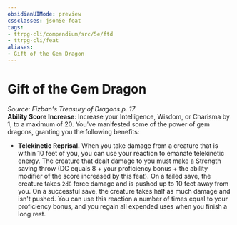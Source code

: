 ```yaml
---
obsidianUIMode: preview
cssclasses: json5e-feat
tags:
- ttrpg-cli/compendium/src/5e/ftd
- ttrpg-cli/feat
aliases:
- Gift of the Gem Dragon
---
```

# Gift of the Gem Dragon
*Source: Fizban's Treasury of Dragons p. 17*  
**Ability Score Increase**: Increase your Intelligence, Wisdom, or Charisma by 1, to a maximum of 20.
You've manifested some of the power of gem dragons, granting you the following benefits:

- **Telekinetic Reprisal.** When you take damage from a creature that is within 10 feet of you, you can use your reaction to emanate telekinetic energy. The creature that dealt damage to you must make a Strength saving throw (DC equals 8 + your proficiency bonus + the ability modifier of the score increased by this feat). On a failed save, the creature takes `2d8` force damage and is pushed up to 10 feet away from you. On a successful save, the creature takes half as much damage and isn't pushed. You can use this reaction a number of times equal to your proficiency bonus, and you regain all expended uses when you finish a long rest.